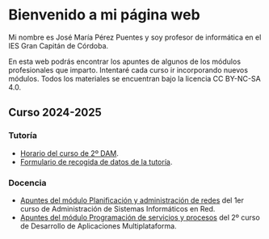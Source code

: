 # Bienvenido a mi página web

Mi nombre es José María Pérez Puentes y soy profesor de informática en el IES Gran Capitán de Córdoba.

En esta web podrás encontrar los apuntes de algunos de los módulos profesionales que imparto. Intentaré cada curso ir incorporando nuevos módulos. Todos los materiales se encuentran bajo la licencia CC BY-NC-SA 4.0. 

## Curso 2024-2025

### Tutoría

* [Horario del curso de 2º DAM](assets/files/horario.pdf).
* [Formulario de recogida de datos de la tutoría](https://forms.gle/bDMAQNrT4D1tQLE87).

### Docencia

* [Apuntes del módulo Planificación y administración de redes](https://joperpu.github.io/par2425/) del 1er curso de Administración de Sistemas Informáticos en Red.
* [Apuntes del módulo Programación de servicios y procesos](https://joperpu.github.io/psp2425/) del 2º curso de Desarrollo de Aplicaciones Multiplataforma.
